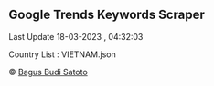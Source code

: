 

## Google Trends Keywords Scraper 
 
Last Update 18-03-2023 , 04:32:03

Country List :
VIETNAM.json



© [Bagus Budi Satoto](https://github.com/bagussatoto)
